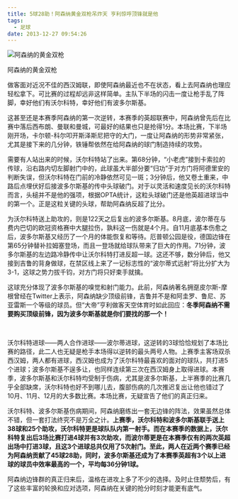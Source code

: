```yaml
---
title: 5球28助！阿森纳黄金双枪吊炸天 亨利惊呼顶锋就是他
tags:
  - 足球
date: 2013-12-27 09:54:26
---
```


<img alt="阿森纳的黄金双枪" src="http://i1.sinaimg.cn/ty/g/pl/2013-12-27/U7639P6T12D6954591F44DT20131227085321.jpg" />

阿森纳的黄金双枪

做客面对近况不佳的西汉姆联，即使阿森纳最近也不在状态，看上去阿森纳也理应轻松拿下。可比赛的过程却远非这样简单。主队下半场的闪击一度让枪手乱了阵脚，幸好他们有沃尔科特，幸好他们有波多尔斯基。

这甚至还是本赛季阿森纳的第一次逆转，本赛季的英超联赛中，阿森纳曾先后在比赛中落后西布朗、曼联和曼城，可最好的结果也只是抢得1分。本场比赛，下半场刚开场，卡尔顿-科尔叩开斯泽斯尼把守的大门，一度让阿森纳的形势非常紧张，尤其是接下来的几分钟，铁锤帮依然在给阿森纳的球门制造持续的攻势。

需要有人站出来的时候，沃尔科特站了出来。第68分钟，“小老虎”接到卡索拉的传球，沿右路内切左脚射门中的，此球虽大半部分要“归功”于对方门将阿德里安的判断失误，但沃尔科特在门前的冷静依然可见一斑；3分钟后，他又卷土重来，中路后点埋伏好后接波多尔斯基的传中头球破门。对于以灵活和速度见长的沃尔科特而言，头槌并不是他的强项，根据OPTA统计，这粒头球破门还是他英超进球当中的第一个。正是这粒关键的头球，帮助阿森纳反超了比分。

为沃尔科特送上助攻的，则是122天之后复出的波多尔斯基。8月底，波尔蒂在与费内巴切的欧冠资格赛中大腿拉伤，孰料这一伤就是4个月。自11月底基本伤愈之后，波多尔斯基又经历了一个月的体能恢复和等待。厄普顿公园是役，德国边锋在第65分钟替补拉姆塞登场，而且一登场就给球队带来了巨大的作用。71分钟，波多尔斯基的左边路冷静传中让沃尔科特打进反超一球。这还不够，数分钟后，他又接到吉鲁的背身做球，在禁区线上来了一记标志性的“波尔蒂式远射”将比分扩大为3-1，这球之势力拔千钧，对方门将只好束手就擒。

这球充分体现了波多尔斯基的嗅觉和射门能力。此前，阿森纳著名拥趸皮尔斯-摩根曾经在Twitter上表示，阿森纳缺少顶级前锋，吉鲁并不是和阿圭罗、鲁尼、苏亚雷斯一个等级的球员。但“大帝”亨利做客天空体育时如此回应：<strong>冬季阿森纳不需要购买顶级前锋，因为波多尔斯基就是你们要找的那一个！</strong>

&nbsp;

沃尔科特进球——两人合作进球——波尔蒂进球，这逆转的3球恰恰规划了本场比赛的路径，此二人也无疑是枪手本场得以逆转的最头两号人物。上赛季主客场双杀西汉姆，两人都有进球，西汉姆也成为了沃尔科特最喜欢的面对的球队，共打进5个进球；波多尔斯基不逞多让，也同样连续第三次在西汉姆身上取得进球。本赛季，波多尔斯基和沃尔科特均受制于伤病，尤其是波多尔斯基，上半赛季的比赛几乎全部缺席，沃尔科特也好不到哪儿去，腹部伤病的几次推迟复出让他也错过了10月、11月、12月的大多数比赛。本场比赛，无疑宣告了他们的真正归来。

沃尔科特、波多尔斯基伤病期间，阿森纳磨练出一套无边锋的阵法，效果虽然总体不错，但一套打法终究不是万全之计。<strong>上赛季，沃尔科特和波多尔斯基联手送上38球和25个助攻，沃尔科特更是球队队内第一射手。而在本赛季的数据上，沃尔科特复出后3场比赛打进4球并有3次助攻，而波尔蒂更是在本赛季仅有的两次英超出场中打进3球，且这3个进球总共仅用了5次射门。至此，两人在近两个赛季已经为阿森纳贡献了45球28助，同时，波多尔斯基还成为了本赛季英超有3个以上进球的球员中效率最高的一个，平均每36分钟1球。</strong>

阿森纳边锋群的真正归来后，温格在进攻上多了不少的选择。及时止住颓势后，有了这些丰富的轮换和应对选项，阿森纳在关键的抢分时刻才能更有底气。
